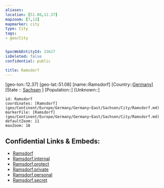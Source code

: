 ```yaml
---
aliases: 
location: [51.08,12.37]
mapzoom: [7,12] 
mapmarker: city 
type: City
tags:
- geo/City


SpocWebEntityId: 33627
isDeleted: false
confidential: public

title: Ramsdorf
---
```

[geo-lon::12.37]
[geo-lat::51.08]
[name::Ramsdorf]
[Country::[Germany](geo/Continent/Europe/Germany.md)]
[State :: [Sachsen](geo/Continent/Europe/Germany/Germany~East/Sachsen.md) ]
[Population::]
[Unknown::]


```leaflet
id: Ramsdorf
coordinates: [Ramsdorf](geo/Continent/Europe/Germany/Germany~East/Sachsen/City/Ramsdorf.md)
markerFile: [Ramsdorf](geo/Continent/Europe/Germany/Germany~East/Sachsen/City/Ramsdorf.md)
defaultZoom: 11 
maxZoom: 18
```


## Confidential Links & Embeds: 
- [Ramsdorf](../../../../../../../../_public/geo/Continent/Europe/Germany/Germany~East/Sachsen/City/Ramsdorf.md) 
- [Ramsdorf.internal](../../../../../../../../_internal/geo/Continent/Europe/Germany/Germany~East/Sachsen/City/Ramsdorf.internal.md) 
- [Ramsdorf.protect](../../../../../../../../_protect/geo/Continent/Europe/Germany/Germany~East/Sachsen/City/Ramsdorf.protect.md) 
- [Ramsdorf.private](../../../../../../../../_private/geo/Continent/Europe/Germany/Germany~East/Sachsen/City/Ramsdorf.private.md) 
- [Ramsdorf.personal](../../../../../../../../_personal/geo/Continent/Europe/Germany/Germany~East/Sachsen/City/Ramsdorf.personal.md) 
- [Ramsdorf.secret](../../../../../../../../_secret/geo/Continent/Europe/Germany/Germany~East/Sachsen/City/Ramsdorf.secret.md) 
